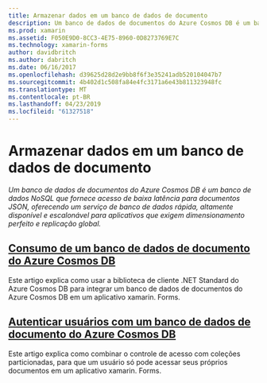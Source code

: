 ```yaml
---
title: Armazenar dados em um banco de dados de documento
description: Um banco de dados de documentos do Azure Cosmos DB é um banco de dados NoSQL que fornece acesso de baixa latência para documentos JSON, oferecendo um serviço de banco de dados rápida, altamente disponível e escalonável para aplicativos que exigem dimensionamento perfeito e replicação global.
ms.prod: xamarin
ms.assetid: F050E9D0-8CC3-4E75-8960-0D8273769E7C
ms.technology: xamarin-forms
author: davidbritch
ms.author: dabritch
ms.date: 06/16/2017
ms.openlocfilehash: d39625d28d2e9bb8f6f3e35241adb520104047b7
ms.sourcegitcommit: 4b402d1c508fa84e4fc3171a6e43b811323948fc
ms.translationtype: MT
ms.contentlocale: pt-BR
ms.lasthandoff: 04/23/2019
ms.locfileid: "61327518"
---
```

# <a name="storing-data-in-a-document-database"></a>Armazenar dados em um banco de dados de documento

_Um banco de dados de documentos do Azure Cosmos DB é um banco de dados NoSQL que fornece acesso de baixa latência para documentos JSON, oferecendo um serviço de banco de dados rápida, altamente disponível e escalonável para aplicativos que exigem dimensionamento perfeito e replicação global._

## <a name="consuming-an-azure-cosmos-db-document-databaseconsumingmd"></a>[Consumo de um banco de dados de documento do Azure Cosmos DB](consuming.md)

Este artigo explica como usar a biblioteca de cliente .NET Standard do Azure Cosmos DB para integrar um banco de dados de documentos do Azure Cosmos DB em um aplicativo xamarin. Forms.

## <a name="authenticating-users-with-an-azure-cosmos-db-document-databaseauthenticationmd"></a>[Autenticar usuários com um banco de dados de documento do Azure Cosmos DB](authentication.md)

Este artigo explica como combinar o controle de acesso com coleções particionadas, para que um usuário só pode acessar seus próprios documentos em um aplicativo xamarin. Forms.
